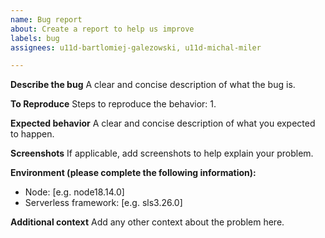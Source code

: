 ```yaml
---
name: Bug report
about: Create a report to help us improve
labels: bug
assignees: u11d-bartlomiej-galezowski, u11d-michal-miler

---
```


**Describe the bug**
A clear and concise description of what the bug is.

**To Reproduce**
Steps to reproduce the behavior:
1. 

**Expected behavior**
A clear and concise description of what you expected to happen.

**Screenshots**
If applicable, add screenshots to help explain your problem.

**Environment (please complete the following information):**
 - Node: [e.g. node18.14.0]
 - Serverless framework: [e.g. sls3.26.0]

**Additional context**
Add any other context about the problem here.
